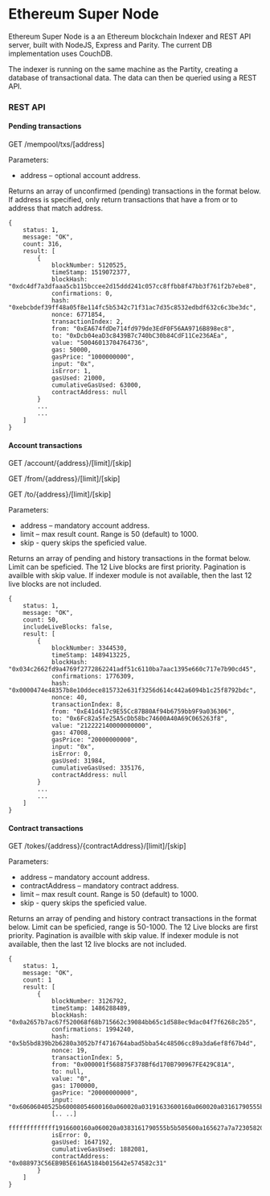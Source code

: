 # Ethereum Super Node

Ethereum Super Node is a an Ethereum blockchain Indexer and REST API server, built with NodeJS, Express and Parity. The current DB implementation uses CouchDB. 

The indexer is running on the same machine as the Partity, creating a database of transactional data. The data can then be queried using a REST API.

### REST API

#### Pending transactions

GET /mempool/txs/[address]

Parameters:	
- address – optional account address.

Returns an array of unconfirmed (pending) transactions in the format below. If address is specified, only return transactions that have a from or to address that match address.

```
{
    status: 1,
    message: "OK",
    count: 316,
    result: [
        {
            blockNumber: 5120525,
            timeStamp: 1519072377,
            blockHash: "0xdc4df7a3dfaaa5cb115bccee2d15ddd241c057cc8ffbb8f47bb3f761f2b7ebe8",
            confirmations: 0,
            hash: "0xebcbdef39ff48a05f8e114fc5b5342c71f31ac7d35c8532edbdf632c6c3be3dc",
            nonce: 6771854,
            transactionIndex: 2,
            from: "0xEA674fdDe714fd979de3EdF0F56AA9716B898ec8",
            to: "0xDcb04eaD3c8439B7c740bC30b84CdF11Ce236AEa",
            value: "50046013704764736",
            gas: 50000,
            gasPrice: "1000000000",
            input: "0x",
            isError: 1,
            gasUsed: 21000,
            cumulativeGasUsed: 63000,
            contractAddress: null
        }
        ...
        ...
    ]
}      
```

#### Account transactions

GET /account/{address}/[limit]/[skip]

GET /from/{address}/[limit]/[skip]

GET /to/{address}/[limit]/[skip]


Parameters:	

- address – mandatory account address.
- limit – max result count. Range is 50 (default) to 1000.
- skip - query skips the speficied value.

Returns an array of pending and history transactions in the format below. 
Limit can be speficied. The 12 Live blocks are first priority. Pagination is availble with skip value.
If indexer module is not available, then the last 12 live blocks are not included. 

```
{
    status: 1,
    message: "OK",
    count: 50,
    includeLiveBlocks: false,
    result: [
        {
            blockNumber: 3344530,
            timeStamp: 1489413225,
            blockHash: "0x034c2662fd9a4769f2772862241adf51c6110ba7aac1395e660c717e7b90cd45",
            confirmations: 1776309,
            hash: "0x0000474e48357b8e10ddece815732e631f3256d614c442a6094b1c25f8792bdc",
            nonce: 40,
            transactionIndex: 8,
            from: "0xE41d417c9E55Cc87B80Af94b6759bb9F9a036306",
            to: "0x6Fc82a5fe25A5cDb58bc74600A40A69C065263f8",
            value: "212222140000000000",
            gas: 47008,
            gasPrice: "20000000000",
            input: "0x",
            isError: 0,
            gasUsed: 31984,
            cumulativeGasUsed: 335176,
            contractAddress: null
        }
        ...
        ...
    ]
}
```

#### Contract transactions

GET /tokes/{address}/{contractAddress}/[limit]/[skip]

Parameters:	

- address – mandatory account address.
- contractAddress – mandatory contract address.
- limit – max result count. Range is 50 (default) to 1000.
- skip - query skips the speficied value.



Returns an array of pending and history contract transactions in the format below.
Limit can be speficied, range is 50-1000. The 12 Live blocks are first priority. 
Pagination is availble with skip value.
If indexer module is not available, then the last 12 live blocks are not included. 

```
{
    status: 1,
    message: "OK",
    count: 1
    result: [
        {
            blockNumber: 3126792,
            timeStamp: 1486288489,
            blockHash: "0x0a2657b7ac67f520068f68b715662c39084bb65c1d588ec9dac04f7f6268c2b5",
            confirmations: 1994240,
            hash: "0x5b5bd839b2b6280a3052b7f4716764abad5bba54c48506cc89a3da6ef8f67b4d",
            nonce: 19,
            transactionIndex: 5,
            from: "0x000001f568875F378Bf6d170B790967FE429C81A",
            to: null,
            value: "0",
            gas: 1700000,
            gasPrice: "20000000000",
            input: "0x60606040525b60008054600160a060020a03191633600160a060020a03161790555b5b611
            [.. ..]
            fffffffffffff1916600160a060020a0383161790555b5b505600a165627a7a723058204a5afd9abee5fcbfbdf2bd336ca2044",
            isError: 0,
            gasUsed: 1647192,
            cumulativeGasUsed: 1882081,
            contractAddress: "0x088973C56EB9B5E616A5184b015642e574582c31"
        }
    ]
}
```
